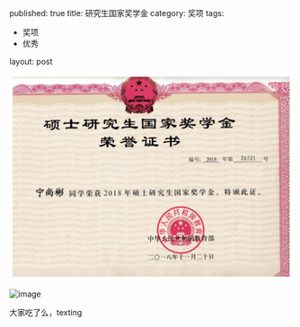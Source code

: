 

published: true
title: 研究生国家奖学金
category: 奖项
tags: 
  - 奖项
  -  优秀

layout: post

![image](https://github.com/NingShangbin/NingShangbin.github.io/blob/master/_posts/image/%E5%A5%96%E9%A1%B9/007%E5%9B%BD%E5%AE%B6%E5%A5%96%E5%AD%A6%E9%87%91.jpg)

![image](https://github.com/NingShangbin/NingShangbin.github.io/blob/master/_posts/image/%E5%A5%96%E9%A1%B9/008.png)





大家吃了么，texting

